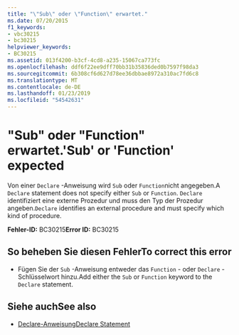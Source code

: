 ```yaml
---
title: "\"Sub\" oder \"Function\" erwartet."
ms.date: 07/20/2015
f1_keywords:
- vbc30215
- bc30215
helpviewer_keywords:
- BC30215
ms.assetid: 013f4200-b3cf-4cd8-a235-15067ca773fc
ms.openlocfilehash: ddf6f22ee9dff70bb31b35836ded0b7597f98da3
ms.sourcegitcommit: 6b308cf6d627d78ee36dbbae8972a310ac7fd6c8
ms.translationtype: MT
ms.contentlocale: de-DE
ms.lasthandoff: 01/23/2019
ms.locfileid: "54542631"
---
```

# <a name="sub-or-function-expected"></a><span data-ttu-id="7d151-102">"Sub" oder "Function" erwartet.</span><span class="sxs-lookup"><span data-stu-id="7d151-102">'Sub' or 'Function' expected</span></span>
<span data-ttu-id="7d151-103">Von einer `Declare` -Anweisung wird `Sub` oder `Function`nicht angegeben.</span><span class="sxs-lookup"><span data-stu-id="7d151-103">A `Declare` statement does not specify either `Sub` or `Function`.</span></span> <span data-ttu-id="7d151-104">`Declare` identifiziert eine externe Prozedur und muss den Typ der Prozedur angeben.</span><span class="sxs-lookup"><span data-stu-id="7d151-104">`Declare` identifies an external procedure and must specify which kind of procedure.</span></span>  
  
 <span data-ttu-id="7d151-105">**Fehler-ID:** BC30215</span><span class="sxs-lookup"><span data-stu-id="7d151-105">**Error ID:** BC30215</span></span>  
  
## <a name="to-correct-this-error"></a><span data-ttu-id="7d151-106">So beheben Sie diesen Fehler</span><span class="sxs-lookup"><span data-stu-id="7d151-106">To correct this error</span></span>  
  
-   <span data-ttu-id="7d151-107">Fügen Sie der `Sub` -Anweisung entweder das `Function` - oder `Declare` -Schlüsselwort hinzu.</span><span class="sxs-lookup"><span data-stu-id="7d151-107">Add either the `Sub` or `Function` keyword to the `Declare` statement.</span></span>  
  
## <a name="see-also"></a><span data-ttu-id="7d151-108">Siehe auch</span><span class="sxs-lookup"><span data-stu-id="7d151-108">See also</span></span>
- [<span data-ttu-id="7d151-109">Declare-Anweisung</span><span class="sxs-lookup"><span data-stu-id="7d151-109">Declare Statement</span></span>](../../visual-basic/language-reference/statements/declare-statement.md)
